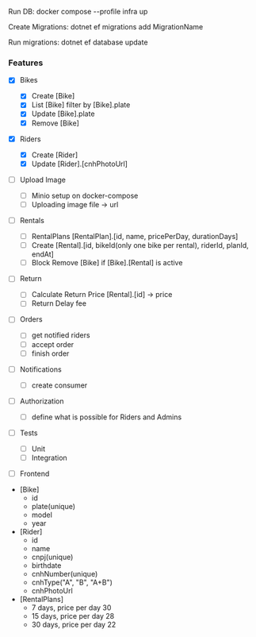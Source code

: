 
Run DB:
docker compose --profile infra up

Create Migrations:
dotnet ef migrations add MigrationName

Run migrations:
dotnet ef database update


### Features

- [x] Bikes
  - [x] Create [Bike]
  - [x] List [Bike] filter by [Bike].plate
  - [x] Update [Bike].plate
  - [x] Remove [Bike]
- [x] Riders
  - [x] Create [Rider]
  - [x] Update [Rider].[cnhPhotoUrl]
- [ ] Upload Image
  - [ ] Minio setup on docker-compose
  - [ ] Uploading image file -> url
- [ ] Rentals
  - [ ] RentalPlans [RentalPlan].[id, name, pricePerDay, durationDays]
  - [ ] Create [Rental].[id, bikeId(only one bike per rental), riderId, planId, endAt]
  - [ ] Block Remove [Bike] if [Bike].[Rental] is active
- [ ] Return
  - [ ] Calculate Return Price [Rental].[id] -> price
  - [ ] Return Delay fee
- [ ] Orders
  - [ ] get notified riders
  - [ ] accept order
  - [ ] finish order
- [ ] Notifications
  - [ ] create consumer
- [ ] Authorization
  - [ ] define what is possible for Riders and Admins
- [ ] Tests
  - [ ] Unit
  - [ ] Integration
- [ ] Frontend


- [Bike]
  - id
  - plate(unique)
  - model
  - year
- [Rider]
  - id
  - name
  - cnpj(unique)
  - birthdate
  - cnhNumber(unique)
  - cnhType("A", "B", "A+B")
  - cnhPhotoUrl
- [RentalPlans]
  - 7 days, price per day 30
  - 15 days, price per day 28
  - 30 days, price per day 22
